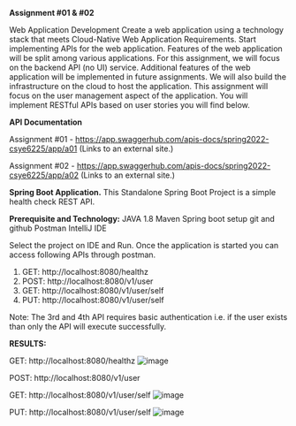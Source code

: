 **Assignment #01 & #02**

Web Application Development
Create a web application using a technology stack that meets Cloud-Native Web Application Requirements. Start implementing APIs for the web application. Features of the web application will be split among various applications. For this assignment, we will focus on the backend API (no UI) service. Additional features of the web application will be implemented in future assignments. We will also build the infrastructure on the cloud to host the application. This assignment will focus on the user management aspect of the application. You will implement RESTful APIs based on user stories you will find below.

**API Documentation**

Assignment #01 - https://app.swaggerhub.com/apis-docs/spring2022-csye6225/app/a01 (Links to an external site.) 

Assignment #02 - https://app.swaggerhub.com/apis-docs/spring2022-csye6225/app/a02 (Links to an external site.) 


**Spring Boot Application.**
This Standalone Spring Boot Project is a simple health check REST API.


**Prerequisite and Technology:**
JAVA 1.8
Maven
Spring boot setup
git and github
Postman
IntelliJ IDE


Select the project on IDE and Run.
Once the application is started you can access following APIs through postman.
1. GET: http://localhost:8080/healthz
2. POST: http://localhost:8080/v1/user
3. GET: http://localhost:8080/v1/user/self
4. PUT: http://localhost:8080/v1/user/self

Note: The 3rd and 4th API requires basic authentication i.e. if the user exists than only the API will execute successfully.


**RESULTS:**

GET: http://localhost:8080/healthz
![image](https://user-images.githubusercontent.com/91218162/153302872-76c4b408-bbf7-40de-b33b-d3c51ea3540b.png)

POST: http://localhost:8080/v1/user


GET: http://localhost:8080/v1/user/self
![image](https://user-images.githubusercontent.com/91218162/154212893-589ba1be-7fe5-4dc1-9e40-92c954d7eed5.png)

PUT: http://localhost:8080/v1/user/self
![image](https://user-images.githubusercontent.com/91218162/154213163-465076ad-72a1-4811-98eb-19ef625fc541.png)



